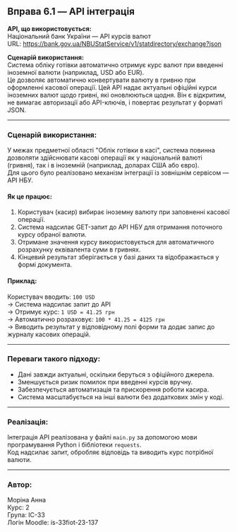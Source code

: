 ## Вправа 6.1 — API інтеграція

**API, що використовується:**  
Національний банк України — API курсів валют  
URL: https://bank.gov.ua/NBUStatService/v1/statdirectory/exchange?json

**Сценарій використання:**  
Система обліку готівки автоматично отримує курс валют при введенні іноземної валюти (наприклад, USD або EUR).  
Це дозволяє автоматично конвертувати валюту в гривню при оформленні касової операції.
Цей API надає актуальні офіційні курси іноземних валют щодо гривні, які оновлюються щодня. Він є відкритим, не вимагає авторизації або API-ключів, і повертає результат у форматі JSON.

---

### Сценарій використання:

У межах предметної області "Облік готівки в касі", система повинна дозволяти здійснювати касові операції як у національній валюті (гривня), так і в іноземній (наприклад, доларах США або євро).  
Для цього було реалізовано механізм інтеграції із зовнішнім сервісом — API НБУ.

#### Як це працює:
1. Користувач (касир) вибирає іноземну валюту при заповненні касової операції.
2. Система надсилає GET-запит до API НБУ для отримання поточного курсу обраної валюти.
3. Отримане значення курсу використовується для автоматичного розрахунку еквівалента суми в гривнях.
4. Кінцевий результат зберігається у базі даних та відображається у формі документа.

#### Приклад:
Користувач вводить: `100 USD`  
→ Система надсилає запит до API  
→ Отримує курс: `1 USD = 41.25 грн`  
→ Автоматично розраховує: `100 * 41.25 = 4125 грн`  
→ Виводить результат у відповідному полі форми та додає запис до журналу касових операцій.

---

### Переваги такого підходу:
- Дані завжди актуальні, оскільки беруться з офіційного джерела.
- Зменшується ризик помилок при введенні курсів вручну.
- Забезпечується автоматизація та прискорення роботи касира.
- Система масштабується на інші валюти без додаткових змін у коді.

---

### Реалізація:
Інтеграція API реалізована у файлі `main.py` за допомогою мови програмування Python і бібліотеки `requests`.  
Код надсилає запит, обробляє відповідь та виводить курс потрібної валюти.

---

### Автор:
Моріна Анна  
Курс: 2  
Група: ІС-33  
Логін Moodle: is-33fiot-23-137
